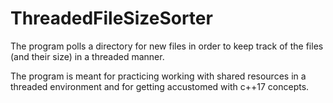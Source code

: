 # ThreadedFileSizeSorter
The program polls a directory for new files in order to keep track of the files (and their size) in a threaded manner.

The program is meant for practicing working with shared resources in a threaded environment and for getting accustomed with c++17 concepts.
